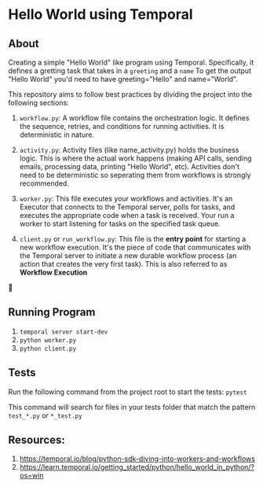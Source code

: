 # Hello World using Temporal

## About

Creating a simple "Hello World" like program using Temporal. Specifically, it defines a gretting task that takes in a `greeting` and a `name` To get the output "Hello World" you'd need to have greeting="Hello" and name="World".

This repository aims to follow best practices by dividing the project into the following sections:
1. `workflow.py`: A workflow file contains the orchestration logic. It defines the sequence, retries, and conditions for running activities. It is deterministic in nature.

2. `activity.py`: Activity files (like name_activity.py) holds the business logic. This is where the actual work happens (making API calls, sending emails, processing data, printing "Hello World", etc). Activities don't need to be deterministic so seperating them from workflows is strongly recommended. 

3. `worker.py`: This file executes your workflows and activities. It's an Executor that connects to the Temporal server, polls for tasks, and executes the appropriate code when a task is received. Your run a worker to start listening for tasks on the specified task queue. 

4. `client.py` or `run_workflow.py`: This file is the **entry point** for starting a new workflow execution. It's the piece of code that communicates with the Temporal server to initiate a new durable workflow process (an action that creates the very first task). This is also referred to as **Workflow Execution**

📁

## Running Program

1. `temporal server start-dev`
2. `python worker.py`
3. `python client.py`

## Tests

Run the following command from the project root to start the tests:
`pytest`

This command will search for files in your tests folder that match the pattern `test_*.py` or `*_test.py`


## Resources:
1. https://temporal.io/blog/python-sdk-diving-into-workers-and-workflows 
2. https://learn.temporal.io/getting_started/python/hello_world_in_python/?os=win
